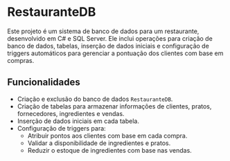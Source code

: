 # RestauranteDB

Este projeto é um sistema de banco de dados para um restaurante, desenvolvido em C# e SQL Server. Ele inclui operações para criação de banco de dados, tabelas, inserção de dados iniciais e configuração de triggers automáticos para gerenciar a pontuação dos clientes com base em compras.

## Funcionalidades

- Criação e exclusão do banco de dados `RestauranteDB`.
- Criação de tabelas para armazenar informações de clientes, pratos, fornecedores, ingredientes e vendas.
- Inserção de dados iniciais em cada tabela.
- Configuração de triggers para:
  - Atribuir pontos aos clientes com base em cada compra.
  - Validar a disponibilidade de ingredientes e pratos.
  - Reduzir o estoque de ingredientes com base nas vendas.
